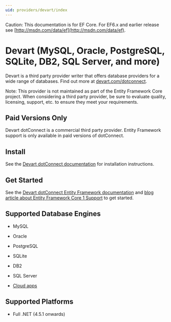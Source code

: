 ```yaml
---
uid: providers/devart/index
---
```

Caution: This documentation is for EF Core. For EF6.x and earlier release see [http://msdn.com/data/ef](http://msdn.com/data/ef).

  # Devart (MySQL, Oracle, PostgreSQL, SQLite, DB2, SQL Server, and more)

Devart is a third party provider writer that offers database providers for a wide range of databases. Find out more at [devart.com/dotconnect](https://www.devart.com/dotconnect/).

Note: This provider is not maintained as part of the Entity Framework Core project. When considering a third party provider, be sure to evaluate quality, licensing, support, etc. to ensure they meet your requirements.

  ## Paid Versions Only

Devart dotConnect is a commercial third party provider. Entity Framework support is only available in paid versions of dotConnect.

  ## Install

See the [Devart dotConnect documentation](https://www.devart.com/dotconnect/) for installation instructions.

  ## Get Started

See the [Devart dotConnect Entity Framework documentation](https://www.devart.com/dotconnect/entityframework.html) and [blog article about Entity Framework Core 1 Support](http://blog.devart.com/entity-framework-core-1-entity-framework-7-support.html) to get started.

  ## Supported Database Engines

   * MySQL

   * Oracle

   * PostgreSQL

   * SQLite

   * DB2

   * SQL Server

   * [Cloud apps](https://www.devart.com/dotconnect/#cloud)

  ## Supported Platforms

   * Full .NET (4.5.1 onwards)
